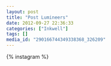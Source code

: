 ```yaml
---
layout: post
title: "Post Lumineers"
date: 2012-09-27 22:36:33
categories: ["Inkwell"]
tags: []
media_id: "290166744349338368_326209"
---
```


{% instagram %}
